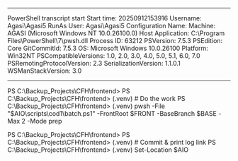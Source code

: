 **********************
PowerShell transcript start
Start time: 20250912153916
Username: Agasi\Agasi5
RunAs User: Agasi\Agasi5
Configuration Name: 
Machine: AGASI (Microsoft Windows NT 10.0.26100.0)
Host Application: C:\Program Files\PowerShell\7\pwsh.dll
Process ID: 63212
PSVersion: 7.5.3
PSEdition: Core
GitCommitId: 7.5.3
OS: Microsoft Windows 10.0.26100
Platform: Win32NT
PSCompatibleVersions: 1.0, 2.0, 3.0, 4.0, 5.0, 5.1, 6.0, 7.0
PSRemotingProtocolVersion: 2.3
SerializationVersion: 1.1.0.1
WSManStackVersion: 3.0
**********************
PS C:\Backup_Projects\CFH\frontend>
PS C:\Backup_Projects\CFH\frontend>
(.venv) # Do the work
PS C:\Backup_Projects\CFH\frontend>
(.venv) pwsh -File "$AIO\scripts\cod1\batch.ps1" -FrontRoot $FRONT -BaseBranch $BASE -Max 2 -Mode prep

PS C:\Backup_Projects\CFH\frontend>
PS C:\Backup_Projects\CFH\frontend>
(.venv) # Commit & print log link
PS C:\Backup_Projects\CFH\frontend>
(.venv) Set-Location $AIO
